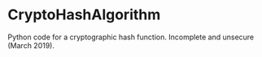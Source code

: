 # CryptoHashAlgorithm
Python code for a cryptographic hash function. Incomplete and unsecure (March 2019).
